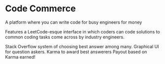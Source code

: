 # Code Commerce
A platform where you can write code for busy engineers for money

Features a LeetCode-esque interface in which coders can code solutions to common coding tasks come across by industry engineers.

Stack Overflow system of choosing best answer among many.
Graphical UI for question askers.
Karma to award best answerers
Payout based on Karma earned! $$$$
